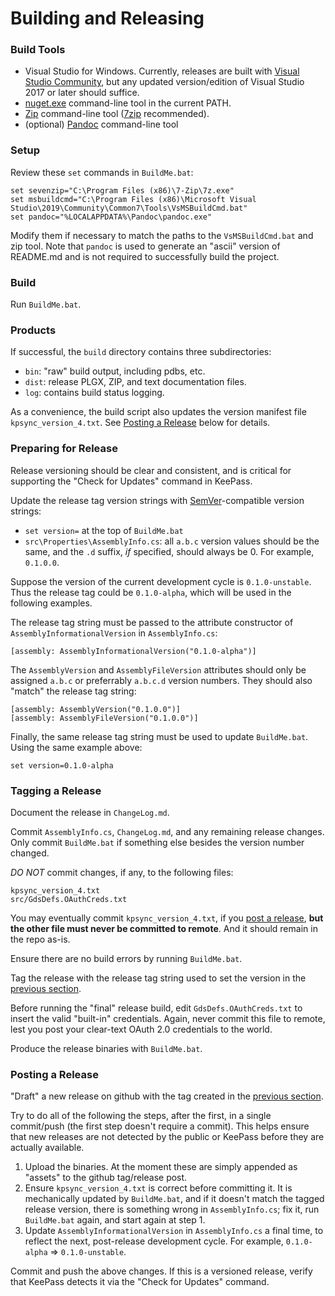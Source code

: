 # Building and Releasing
### Build Tools
* Visual Studio for Windows. Currently, releases are built with
[Visual Studio Community](https://visualstudio.microsoft.com/vs/community),
but any updated version/edition of Visual Studio 2017 or later should suffice.
* [nuget.exe](https://www.nuget.org/downloads/) command-line tool in the current PATH.
* [Zip](https://en.wikipedia.org/wiki/ZIP_(file_format)) command-line tool
([7zip](https://www.7-zip.org/) recommended).
* (optional) [Pandoc](https://pandoc.org/) command-line tool

### Setup
Review these ``set`` commands in ``BuildMe.bat``:

```
set sevenzip="C:\Program Files (x86)\7-Zip\7z.exe"
set msbuildcmd="C:\Program Files (x86)\Microsoft Visual Studio\2019\Community\Common7\Tools\VsMSBuildCmd.bat"
set pandoc="%LOCALAPPDATA%\Pandoc\pandoc.exe"
```

Modify them if necessary to match the paths to the ``VsMSBuildCmd.bat`` and zip
tool.  Note that ``pandoc`` is used to generate an "ascii" version of README.md
and is not required to successfully build the project.

### Build
Run ``BuildMe.bat``.

### Products
If successful, the ``build`` directory contains three subdirectories:
* ``bin``: "raw" build output, including pdbs, etc.
* ``dist``: release PLGX, ZIP, and text documentation files.
* ``log``: contains build status logging.

As a convenience, the build script also updates the version manifest
file ``kpsync_version_4.txt``.  See
[Posting a Release](#posting-a-release) below for details.

### Preparing for Release
Release versioning should be clear and consistent, and is critical for
supporting the "Check for Updates" command in KeePass.

Update the release tag version strings with [SemVer](https://semver.org)-compatible version strings:
* ``set version=`` at the top of ``BuildMe.bat``
* ``src\Properties\AssemblyInfo.cs``: all ``a.b.c`` version values should be the same,
and the ``.d`` suffix, *if* specified, should always be 0.  For example, ``0.1.0.0``. 

Suppose the version of the current development cycle is
``0.1.0-unstable``.  Thus the release tag could be
``0.1.0-alpha``, which will be used in the following examples.

The release tag string must be passed to the attribute constructor of
``AssemblyInformationalVersion`` in ``AssemblyInfo.cs``:

```
[assembly: AssemblyInformationalVersion("0.1.0-alpha")]
```

The ``AssemblyVersion`` and ``AssemblyFileVersion`` attributes should only
be assigned ``a.b.c`` or preferrably ``a.b.c.d`` version numbers.  They should
also "match" the release tag string:

```
[assembly: AssemblyVersion("0.1.0.0")]
[assembly: AssemblyFileVersion("0.1.0.0")]
```

Finally, the same release tag string must be used to update ``BuildMe.bat``.
Using the same example above:

```
set version=0.1.0-alpha
```

### Tagging a Release

Document the release in ``ChangeLog.md``.

Commit ``AssemblyInfo.cs``, ``ChangeLog.md``, and any remaining 
release changes.  Only commit ``BuildMe.bat`` if something else besides the version
number changed.  

*DO NOT* commit changes, if any, to the following files:
```
kpsync_version_4.txt
src/GdsDefs.OAuthCreds.txt
```

You may eventually commit ``kpsync_version_4.txt``,
if you [post a release](#posting-a-release), **but the other file
must never be committed to remote**. And it should remain in the repo
as-is.

Ensure there are no build errors by running ``BuildMe.bat``. 

Tag the release with the release tag string used to set the version in
the [previous section](#preparing-for-release).

Before running the "final" release build, edit ``GdsDefs.OAuthCreds.txt``
to insert the valid "built-in" credentials. Again, never commit this file to
remote, lest you post your clear-text OAuth 2.0 credentials to the world.

Produce the release binaries with ``BuildMe.bat``.

### Posting a Release

"Draft" a new release on github with the tag created in the [previous
section](#tagging-a-release).

Try to do all of the following the steps, after the first, in a single
commit/push (the first step doesn't require a commit). This helps
ensure that new releases are not detected by the public or KeePass
before they are actually available.

1. Upload the binaries.  At the moment these are simply appended as
"assets" to the github tag/release post.
2. Ensure ``kpsync_version_4.txt`` is correct before committing it.
It is mechanically updated by ``BuildMe.bat``, and if it doesn't match the
tagged release version, there is something wrong in ``AssemblyInfo.cs``; fix
it, run ``BuildMe.bat`` again, and start again at step 1.
3. Update ``AssemblyInformationalVersion`` in ``AssemblyInfo.cs`` 
a final time, to reflect the next, post-release development cycle. For
example, ``0.1.0-alpha`` &#x21D2; ``0.1.0-unstable``.

Commit and push the above changes.  If this is a versioned release,
verify that KeePass detects it via the "Check for Updates" command.
 